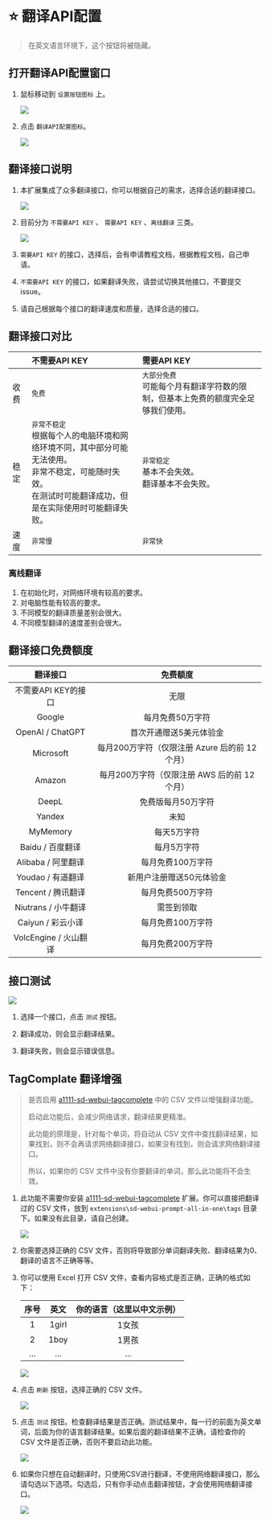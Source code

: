 # :star: 翻译API配置

> 在英文语言环境下，这个按钮将被隐藏。

## 打开翻译API配置窗口

1. 鼠标移动到 `设置按钮图标` 上。

    ![](../assets/images/TranslationApiConfiguration/api_btn.png)

2. 点击 `翻译API配置图标`。

    ![](../assets/images/TranslationApiConfiguration/api.png)

## 翻译接口说明

1. 本扩展集成了众多翻译接口，你可以根据自己的需求，选择合适的翻译接口。

    ![](../assets/images/demo.translate_setting.gif)

2. 目前分为 `不需要API KEY` 、 `需要API KEY` 、`离线翻译` 三类。

    ![](../assets/images/TranslationApiConfiguration/api_list.png)

3. `需要API KEY` 的接口，选择后，会有申请教程文档，根据教程文档，自己申请。

4. `不需要API KEY` 的接口，如果翻译失败，请尝试切换其他接口，不要提交issue。

5. 请自己根据每个接口的翻译速度和质量，选择合适的接口。

## 翻译接口对比

|  | 不需要API KEY | 需要API KEY |
| :--- | :--- | :--- |
| 收费 | `免费` | `大部分免费`<br/>可能每个月有翻译字符数的限制，但基本上免费的额度完全足够我们使用。 |
| 稳定 | `非常不稳定`<br/>根据每个人的电脑环境和网络环境不同，其中部分可能无法使用。<br/>非常不稳定，可能随时失效。<br/>在测试时可能翻译成功，但是在实际使用时可能翻译失败。 | `非常稳定`<br/>基本不会失效。<br/>翻译基本不会失败。 |
| 速度 | `非常慢` | `非常快` |

### 离线翻译

1. 在初始化时，对网络环境有较高的要求。
2. 对电脑性能有较高的要求。
2. 不同模型的翻译质量差别会很大。
3. 不同模型翻译的速度差别会很大。

## 翻译接口免费额度

| 翻译接口 | 免费额度 |
| :---: | :---: |
| 不需要API KEY的接口 | 无限
| Google | 每月免费50万字符 |
| OpenAI / ChatGPT | 首次开通赠送5美元体验金 |
| Microsoft | 每月200万字符（仅限注册 Azure 后的前 12 个月） |
| Amazon | 每月200万字符（仅限注册 AWS 后的前 12 个月） |
| DeepL | 免费版每月50万字符 |
| Yandex | 未知 |
| MyMemory | 每天5万字符 |
| Baidu / 百度翻译 | 每月5万字符 |
| Alibaba / 阿里翻译 | 每月免费100万字符 |
| Youdao / 有道翻译 | 新用户注册赠送50元体验金 |
| Tencent / 腾讯翻译 | 每月免费500万字符 |
| Niutrans / 小牛翻译 | 需签到领取 |
| Caiyun / 彩云小译 | 每月免费100万字符 |
| VolcEngine / 火山翻译 | 每月免费200万字符 |

## 接口测试

![](../assets/images/TranslationApiConfiguration/test.png)

1. 选择一个接口，点击 `测试` 按钮。

2. 翻译成功，则会显示翻译结果。

3. 翻译失败，则会显示错误信息。

## TagComplate 翻译增强

> 是否启用 [a1111-sd-webui-tagcomplete](https://github.com/DominikDoom/a1111-sd-webui-tagcomplete) 中的 CSV 文件以增强翻译功能。
>
> 启动此功能后，会减少网络请求，翻译结果更精准。
>
> 此功能的原理是，针对每个单词，将自动从 CSV 文件中查找翻译结果，如果找到，则不会再请求网络翻译接口，如果没有找到，则会请求网络翻译接口。
>
> 所以，如果你的 CSV 文件中没有你要翻译的单词，那么此功能将不会生效。

1. 此功能不需要你安装 [a1111-sd-webui-tagcomplete](https://github.com/DominikDoom/a1111-sd-webui-tagcomplete) 扩展。你可以直接把翻译过的 CSV 文件，放到 `extensions\sd-webui-prompt-all-in-one\tags` 目录下。如果没有此目录，请自己创建。

    ![](../assets/images/TranslationApiConfiguration/tags_dir.png)

2. 你需要选择正确的 CSV 文件，否则将导致部分单词翻译失败、翻译结果为0、翻译的语言不正确等等。

3. 你可以使用 Excel 打开 CSV 文件，查看内容格式是否正确，正确的格式如下：

    | 序号 | 英文 | 你的语言（这里以中文示例） |
    | :---: | :---: | :---: |
    | 1 | 1girl | 1女孩 |
    | 2 | 1boy | 1男孩 |
    | ... | ... | ... |

    ![](../assets/images/TranslationApiConfiguration/csv.png)

4. 点击 `刷新` 按钮，选择正确的 CSV 文件。

    ![](../assets/images/TranslationApiConfiguration/select_csv.png)

5. 点击 `测试` 按钮。检查翻译结果是否正确。测试结果中，每一行的前面为英文单词，后面为你的语言翻译结果。如果后面的翻译结果不正确，请检查你的 CSV 文件是否正确，否则不要启动此功能。

    ![](../assets/images/TranslationApiConfiguration/csv_test.png)

6. 如果你只想在自动翻译时，只使用CSV进行翻译，不使用网络翻译接口，那么请勾选以下选项。勾选后，只有你手动点击翻译按钮，才会使用网络翻译接口。

    ![](../assets/images/TranslationApiConfiguration/csv_only.png)